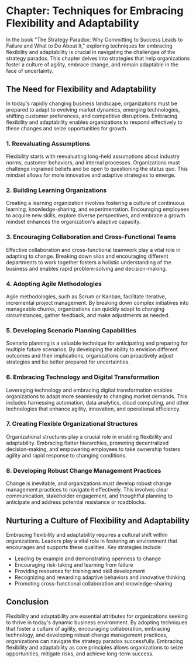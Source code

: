 Chapter: Techniques for Embracing Flexibility and Adaptability
==============================================================

In the book "The Strategy Paradox: Why Committing to Success Leads to Failure and What to Do About It," exploring techniques for embracing flexibility and adaptability is crucial in navigating the challenges of the strategy paradox. This chapter delves into strategies that help organizations foster a culture of agility, embrace change, and remain adaptable in the face of uncertainty.

The Need for Flexibility and Adaptability
-----------------------------------------

In today's rapidly changing business landscape, organizations must be prepared to adapt to evolving market dynamics, emerging technologies, shifting customer preferences, and competitive disruptions. Embracing flexibility and adaptability enables organizations to respond effectively to these changes and seize opportunities for growth.

### 1. **Reevaluating Assumptions**

Flexibility starts with reevaluating long-held assumptions about industry norms, customer behaviors, and internal processes. Organizations must challenge ingrained beliefs and be open to questioning the status quo. This mindset allows for more innovative and adaptive strategies to emerge.

### 2. **Building Learning Organizations**

Creating a learning organization involves fostering a culture of continuous learning, knowledge-sharing, and experimentation. Encouraging employees to acquire new skills, explore diverse perspectives, and embrace a growth mindset enhances the organization's adaptive capacity.

### 3. **Encouraging Collaboration and Cross-Functional Teams**

Effective collaboration and cross-functional teamwork play a vital role in adapting to change. Breaking down silos and encouraging different departments to work together fosters a holistic understanding of the business and enables rapid problem-solving and decision-making.

### 4. **Adopting Agile Methodologies**

Agile methodologies, such as Scrum or Kanban, facilitate iterative, incremental project management. By breaking down complex initiatives into manageable chunks, organizations can quickly adapt to changing circumstances, gather feedback, and make adjustments as needed.

### 5. **Developing Scenario Planning Capabilities**

Scenario planning is a valuable technique for anticipating and preparing for multiple future scenarios. By developing the ability to envision different outcomes and their implications, organizations can proactively adjust strategies and be better prepared for uncertainties.

### 6. **Embracing Technology and Digital Transformation**

Leveraging technology and embracing digital transformation enables organizations to adapt more seamlessly to changing market demands. This includes harnessing automation, data analytics, cloud computing, and other technologies that enhance agility, innovation, and operational efficiency.

### 7. **Creating Flexible Organizational Structures**

Organizational structures play a crucial role in enabling flexibility and adaptability. Embracing flatter hierarchies, promoting decentralized decision-making, and empowering employees to take ownership fosters agility and rapid response to changing conditions.

### 8. **Developing Robust Change Management Practices**

Change is inevitable, and organizations must develop robust change management practices to navigate it effectively. This involves clear communication, stakeholder engagement, and thoughtful planning to anticipate and address potential resistance or roadblocks.

Nurturing a Culture of Flexibility and Adaptability
---------------------------------------------------

Embracing flexibility and adaptability requires a cultural shift within organizations. Leaders play a vital role in fostering an environment that encourages and supports these qualities. Key strategies include:

* Leading by example and demonstrating openness to change
* Encouraging risk-taking and learning from failure
* Providing resources for training and skill development
* Recognizing and rewarding adaptive behaviors and innovative thinking
* Promoting cross-functional collaboration and knowledge-sharing

Conclusion
----------

Flexibility and adaptability are essential attributes for organizations seeking to thrive in today's dynamic business environment. By adopting techniques that foster a culture of agility, encouraging collaboration, embracing technology, and developing robust change management practices, organizations can navigate the strategy paradox successfully. Embracing flexibility and adaptability as core principles allows organizations to seize opportunities, mitigate risks, and achieve long-term success.

